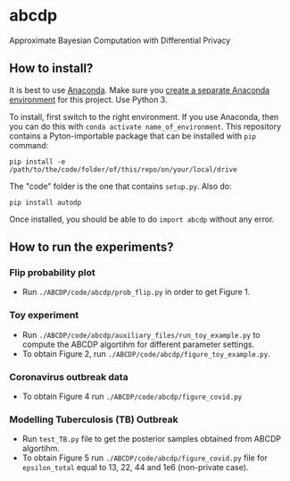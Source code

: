 # abcdp

Approximate Bayesian Computation with Differential Privacy

## How to install?
It is best to use [Anaconda](https://www.anaconda.com/). Make sure you [create
a separate Anaconda
environment](https://conda.io/projects/conda/en/latest/user-guide/tasks/manage-environments.html)
for this project. Use Python 3.

To install, first switch to the right environment. If you use Anaconda, then
you can do this with `conda activate name_of_environment`. This repository
contains a Pyton-importable package that can be installed with `pip` command:

    pip install -e /path/to/the/code/folder/of/this/repo/on/your/local/drive

The "code" folder is the one that contains `setup.py`.
Also do:
  
    pip install autodp

Once installed, you should be able to do `import abcdp` without any error.

## How to run the experiments?

### Flip probability plot

- Run `./ABCDP/code/abcdp/prob_flip.py` in order to get Figure 1.
### Toy experiment
 - Run `./ABCDP/code/abcdp/auxiliary_files/run_toy_example.py` to compute the ABCDP algortihm for different parameter settings. 
 - To obtain Figure 2, run  `./ABCDP/code/abcdp/figure_toy_example.py`. 

### Coronavirus outbreak data

- To obtain Figure 4 run `./ABCDP/code/abcdp/figure_covid.py`

### Modelling Tuberculosis (TB) Outbreak

- Run `test_TB.py` file to get the posterior samples obtained from ABCDP algortihm.
- To obtain Figure 5 run `./ABCDP/code/abcdp/figure_covid.py` file for `epsilon_total` equal to 13, 22, 44 and 1e6 (non-private case).



